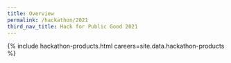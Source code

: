 ```yaml
---
title: Overview
permalink: /hackathon/2021
third_nav_title: Hack for Public Good 2021
---
```


{% include hackathon-products.html careers=site.data.hackathon-products %}